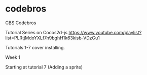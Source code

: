 codebros
========

CBS Codebros


Tutorial Series on Cocos2d-js
https://www.youtube.com/playlist?list=PLRtjMdoYXLf7n9bghH1k63kisb-VDzGu1


Tutorials 1-7 cover installing.

Week 1

Starting at tutorial 7 (Adding a sprite)
